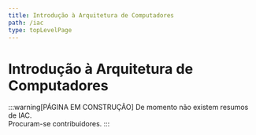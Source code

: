 ```yaml
---
title: Introdução à Arquitetura de Computadores
path: /iac
type: topLevelPage
---
```


# Introdução à Arquitetura de Computadores

:::warning[PÁGINA EM CONSTRUÇÃO]
De momento não existem resumos de IAC.  
Procuram-se contribuidores.
:::
